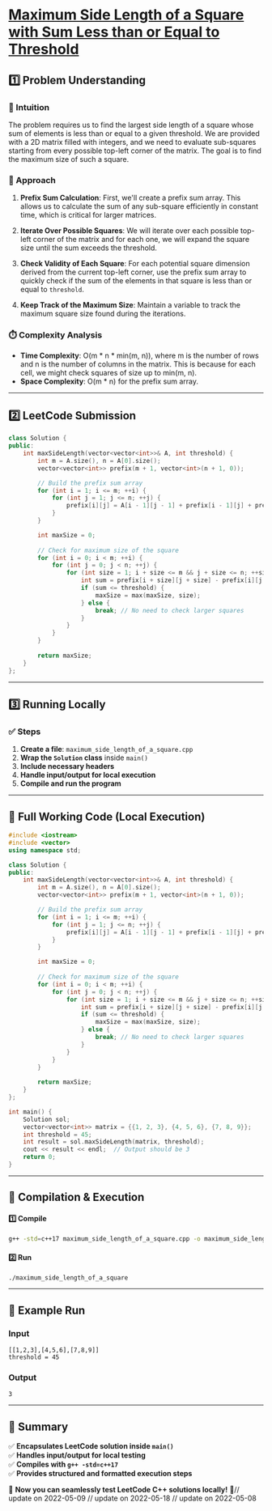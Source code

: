 # **[Maximum Side Length of a Square with Sum Less than or Equal to Threshold](https://leetcode.com/problems/maximum-side-length-of-a-square-with-sum-less-than-or-equal-to-threshold/description/)**  

## **1️⃣ Problem Understanding**  
### **📌 Intuition**  
The problem requires us to find the largest side length of a square whose sum of elements is less than or equal to a given threshold. We are provided with a 2D matrix filled with integers, and we need to evaluate sub-squares starting from every possible top-left corner of the matrix. The goal is to find the maximum size of such a square.

### **🚀 Approach**  
1. **Prefix Sum Calculation**: First, we'll create a prefix sum array. This allows us to calculate the sum of any sub-square efficiently in constant time, which is critical for larger matrices.
   
2. **Iterate Over Possible Squares**: We will iterate over each possible top-left corner of the matrix and for each one, we will expand the square size until the sum exceeds the threshold.

3. **Check Validity of Each Square**: For each potential square dimension derived from the current top-left corner, use the prefix sum array to quickly check if the sum of the elements in that square is less than or equal to `threshold`.

4. **Keep Track of the Maximum Size**: Maintain a variable to track the maximum square size found during the iterations.

### **⏱️ Complexity Analysis**  
- **Time Complexity**: O(m * n * min(m, n)), where m is the number of rows and n is the number of columns in the matrix. This is because for each cell, we might check squares of size up to min(m, n).
- **Space Complexity**: O(m * n) for the prefix sum array.

---  

## **2️⃣ LeetCode Submission**  
```cpp
class Solution {
public:
    int maxSideLength(vector<vector<int>>& A, int threshold) {
        int m = A.size(), n = A[0].size();
        vector<vector<int>> prefix(m + 1, vector<int>(n + 1, 0));

        // Build the prefix sum array
        for (int i = 1; i <= m; ++i) {
            for (int j = 1; j <= n; ++j) {
                prefix[i][j] = A[i - 1][j - 1] + prefix[i - 1][j] + prefix[i][j - 1] - prefix[i - 1][j - 1];
            }
        }

        int maxSize = 0;
        
        // Check for maximum size of the square
        for (int i = 0; i < m; ++i) {
            for (int j = 0; j < n; ++j) {
                for (int size = 1; i + size <= m && j + size <= n; ++size) {
                    int sum = prefix[i + size][j + size] - prefix[i][j + size] - prefix[i + size][j] + prefix[i][j];
                    if (sum <= threshold) {
                        maxSize = max(maxSize, size);
                    } else {
                        break; // No need to check larger squares
                    }
                }
            }
        }
        
        return maxSize;
    }
};  
```  

---  

## **3️⃣ Running Locally**  
### **✅ Steps**  
1. **Create a file**: `maximum_side_length_of_a_square.cpp`  
2. **Wrap the `Solution` class** inside `main()`  
3. **Include necessary headers**  
4. **Handle input/output for local execution**  
5. **Compile and run the program**  

---  

## **📝 Full Working Code (Local Execution)**  
```cpp
#include <iostream>
#include <vector>
using namespace std;

class Solution {
public:
    int maxSideLength(vector<vector<int>>& A, int threshold) {
        int m = A.size(), n = A[0].size();
        vector<vector<int>> prefix(m + 1, vector<int>(n + 1, 0));

        // Build the prefix sum array
        for (int i = 1; i <= m; ++i) {
            for (int j = 1; j <= n; ++j) {
                prefix[i][j] = A[i - 1][j - 1] + prefix[i - 1][j] + prefix[i][j - 1] - prefix[i - 1][j - 1];
            }
        }

        int maxSize = 0;
        
        // Check for maximum size of the square
        for (int i = 0; i < m; ++i) {
            for (int j = 0; j < n; ++j) {
                for (int size = 1; i + size <= m && j + size <= n; ++size) {
                    int sum = prefix[i + size][j + size] - prefix[i][j + size] - prefix[i + size][j] + prefix[i][j];
                    if (sum <= threshold) {
                        maxSize = max(maxSize, size);
                    } else {
                        break; // No need to check larger squares
                    }
                }
            }
        }
        
        return maxSize;
    }
};

int main() {
    Solution sol;
    vector<vector<int>> matrix = {{1, 2, 3}, {4, 5, 6}, {7, 8, 9}};
    int threshold = 45;
    int result = sol.maxSideLength(matrix, threshold);
    cout << result << endl;  // Output should be 3
    return 0;
}
```  

---  

## **🔧 Compilation & Execution**  
#### **1️⃣ Compile**  
```bash
g++ -std=c++17 maximum_side_length_of_a_square.cpp -o maximum_side_length_of_a_square
```  

#### **2️⃣ Run**  
```bash
./maximum_side_length_of_a_square
```  

---  

## **🎯 Example Run**  
### **Input**  
```
[[1,2,3],[4,5,6],[7,8,9]]
threshold = 45
```  
### **Output**  
```
3
```  

---  

## **📌 Summary**  
✅ **Encapsulates LeetCode solution inside `main()`**  
✅ **Handles input/output for local testing**  
✅ **Compiles with `g++ -std=c++17`**  
✅ **Provides structured and formatted execution steps**  

🚀 **Now you can seamlessly test LeetCode C++ solutions locally!** 🚀// update on 2022-05-09
// update on 2022-05-18
// update on 2022-05-08
